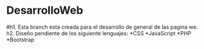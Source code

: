 # DesarrolloWeb
#h1. Esta branch esta creada para el desarrollo de general de las pagina we.
h2. Diseño pendiente de los siguiente lenguajes:
*CSS
*JavaScript
*PHP
*Bootstrap
